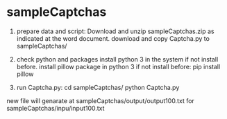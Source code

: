 # sampleCaptchas
1. prepare data and script:
  Download and unzip sampleCaptchas.zip as indicated at the word document.
  download and copy Captcha.py to sampleCaptchas/

2. check python and packages
install python 3 in the system if not install before.
install pillow package in python 3 if not install before:  pip install pillow

3. run Captcha.py:
  cd  sampleCaptchas/
  python Captcha.py

new file will genarate at sampleCaptchas/output/output100.txt  for sampleCaptchas/inpu/input100.txt 


